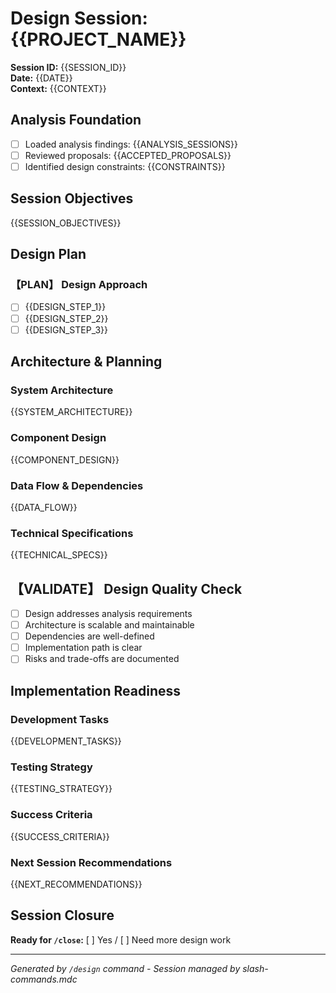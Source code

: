 # Design Session: {{PROJECT_NAME}}

**Session ID:** {{SESSION_ID}}  
**Date:** {{DATE}}  
**Context:** {{CONTEXT}}

## Analysis Foundation
- [ ] Loaded analysis findings: {{ANALYSIS_SESSIONS}}
- [ ] Reviewed proposals: {{ACCEPTED_PROPOSALS}}  
- [ ] Identified design constraints: {{CONSTRAINTS}}

## Session Objectives
{{SESSION_OBJECTIVES}}

## Design Plan
### 【PLAN】 Design Approach
- [ ] {{DESIGN_STEP_1}}
- [ ] {{DESIGN_STEP_2}}
- [ ] {{DESIGN_STEP_3}}

## Architecture & Planning
### System Architecture
{{SYSTEM_ARCHITECTURE}}

### Component Design
{{COMPONENT_DESIGN}}

### Data Flow & Dependencies
{{DATA_FLOW}}

### Technical Specifications
{{TECHNICAL_SPECS}}

## 【VALIDATE】 Design Quality Check
- [ ] Design addresses analysis requirements
- [ ] Architecture is scalable and maintainable
- [ ] Dependencies are well-defined
- [ ] Implementation path is clear
- [ ] Risks and trade-offs are documented

## Implementation Readiness
### Development Tasks
{{DEVELOPMENT_TASKS}}

### Testing Strategy
{{TESTING_STRATEGY}}

### Success Criteria
{{SUCCESS_CRITERIA}}

### Next Session Recommendations
{{NEXT_RECOMMENDATIONS}}

## Session Closure
**Ready for `/close`:** [ ] Yes / [ ] Need more design work

---
*Generated by `/design` command - Session managed by slash-commands.mdc*
